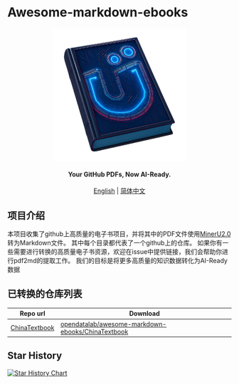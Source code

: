 # Awesome-markdown-ebooks


<div align="center" xmlns="http://www.w3.org/1999/html">
<!-- logo -->
<p align="center">
  <img src="logo.png" alt="the project's logo, representing a mechanical snail " width="300px" style="vertical-align:middle;">
  <h4>Your GitHub PDFs, Now AI-Ready.</h4>
  
</p>

[English](README.md) | [简体中文](README_zh-CN.md)

</div>



## 项目介绍
本项目收集了github上高质量的电子书项目，并将其中的PDF文件使用[MinerU2.0](https://github.com/opendatalab/MinerU)转为Markdown文件。
其中每个目录都代表了一个github上的仓库。
如果你有一些需要进行转换的高质量电子书资源，欢迎在issue中提供链接，我们会帮助你进行pdf2md的提取工作。
我们的目标是将更多高质量的知识数据转化为AI-Ready数据

## 已转换的仓库列表

| Repo url |  Download |
|----|----|
| [ChinaTextbook](https://github.com/TapXWorld/ChinaTextbook) | [opendatalab/awesome-markdown-ebooks/ChinaTextbook](https://huggingface.co/datasets/opendatalab/awesome-markdown-ebooks/ChinaTextbook) |





## Star History

[![Star History Chart](https://api.star-history.com/svg?repos=ccprocessor/awesome-markdown-ebooks&type=Date)](https://www.star-history.com/#ccprocessor/awesome-markdown-ebooks&Date)
